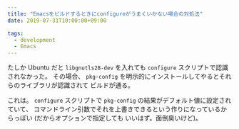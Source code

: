 ```yaml
---
title: "Emacsをビルドするときにconfigureがうまくいかない場合の対処法"
date: 2019-07-31T10:00:00+09:00

tags:
  - development
  - Emacs
---
```


たしか Ubuntu だと `libgnutls28-dev` を入れても `configure` スクリプトで認識されなかった。
その場合、 `pkg-config` を明示的にインストールしてやるとそれらのライブラリが認識されて
ビルドが通る。

これは。 `configure` スクリプトで `pkg-config` の結果がデフォルト値に設定されていて、
コマンドライン引数でそれを上書きできるという作りになっているからっぽい (だからオプションで指定しても
いいはず。面倒臭いけど)。
